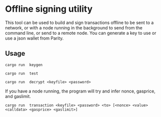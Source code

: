 # Offline signing utility

This tool can be used to build and sign transactions offline to be sent to a network, or with a node running in the background to send from the command line, or send to a remote node. You can generate a key to use or use a json wallet from Parity.

## Usage

`cargo run  keygen`

`cargo run  test`

`cargo run  decrypt <keyfile> <password>`

If you have a node running, the program will try and infer nonce, gasprice, and gaslimit.

`cargo run  transaction <keyfile> <password> <to> [<nonce> <value> <calldata> <gasprice> <gaslimit>]`
